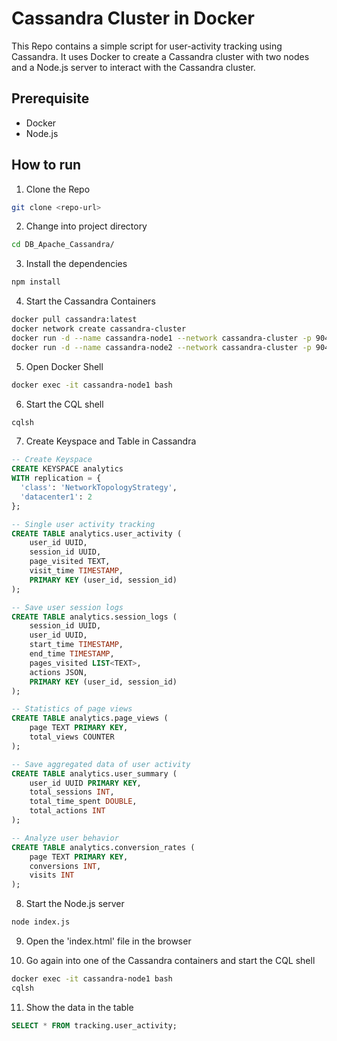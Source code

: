 <!-- @REM This Batch file is used to start two Cassandra containers in Docker

@REM Pull the latest Cassandra image from Docker Hub
docker pull cassandra:latest

@REM Create Docker network
docker network create cassandra-cluster

@REM Start first Cassandra container
docker run -d --name cassandra-node1 --network cassandra-cluster -p 9042:9042 cassandra:latest

@REM Start second Cassandra container
docker run -d --name cassandra-node2 --network cassandra-cluster -p 9043:9042 -e CASSANDRA_SEEDS=cassandra-node1 cassandra:latest

@REM Display the status of the Cassandra containers
docker ps

@REM Go into the first Cassandra container
docker exec -it cassandra-node1 bash

@REM Start the CQL shell
cqlsh

@REM Create Keyspace and Table in Cassandra
CREATE KEYSPACE tracking
WITH replication = {
  'class': 'NetworkTopologyStrategy',
  'datacenter1': 2
};

CREATE TABLE tracking.user_activity (
    user_id UUID,
    session_id UUID,
    page_visited TEXT,
    visit_time TIMESTAMP,
    PRIMARY KEY (user_id, session_id)
);

@REM Left the CQL shell and the first Cassandra container
exit
exit

@REM Display the status of the Cassandra containers
docker ps -->


# Cassandra Cluster in Docker

This Repo contains a simple script for user-activity tracking using Cassandra. It uses Docker to create a Cassandra cluster with two nodes and a Node.js server to interact with the Cassandra cluster.

## Prerequisite

- Docker
- Node.js

## How to run

1. Clone the Repo

```bash
git clone <repo-url>
```

2. Change into project directory

```bash
cd DB_Apache_Cassandra/
```

3. Install the dependencies

```bash
npm install
```

4. Start the Cassandra Containers

```bash
docker pull cassandra:latest
docker network create cassandra-cluster
docker run -d --name cassandra-node1 --network cassandra-cluster -p 9042:9042 cassandra:latest
docker run -d --name cassandra-node2 --network cassandra-cluster -p 9043:9042 -e CASSANDRA_SEEDS=cassandra-node1 cassandra:latest
```

5. Open Docker Shell

```bash
docker exec -it cassandra-node1 bash
```

6. Start the CQL shell

```bash
cqlsh
```

7. Create Keyspace and Table in Cassandra

```sql
-- Create Keyspace
CREATE KEYSPACE analytics
WITH replication = {
  'class': 'NetworkTopologyStrategy',
  'datacenter1': 2
};

-- Single user activity tracking
CREATE TABLE analytics.user_activity (
    user_id UUID,
    session_id UUID,
    page_visited TEXT,
    visit_time TIMESTAMP,
    PRIMARY KEY (user_id, session_id)
);

-- Save user session logs
CREATE TABLE analytics.session_logs (
    session_id UUID,
    user_id UUID,
    start_time TIMESTAMP,
    end_time TIMESTAMP,
    pages_visited LIST<TEXT>,
    actions JSON,
    PRIMARY KEY (user_id, session_id)
);

-- Statistics of page views
CREATE TABLE analytics.page_views (
    page TEXT PRIMARY KEY,
    total_views COUNTER
);

-- Save aggregated data of user activity
CREATE TABLE analytics.user_summary (
    user_id UUID PRIMARY KEY,
    total_sessions INT,
    total_time_spent DOUBLE,
    total_actions INT
);

-- Analyze user behavior
CREATE TABLE analytics.conversion_rates (
    page TEXT PRIMARY KEY,
    conversions INT,
    visits INT
);

```

8. Start the Node.js server

```bash
node index.js
```

9. Open the 'index.html' file in the browser

10. Go again into one of the Cassandra containers and start the CQL shell

```bash
docker exec -it cassandra-node1 bash
cqlsh
```

11. Show the data in the table

```sql
SELECT * FROM tracking.user_activity;
```
